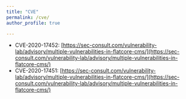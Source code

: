 ```yaml
---
title: "CVE"
permalink: /cve/
author_profile: true

---
```


- CVE-2020-17452: [https://sec-consult.com/vulnerability-lab/advisory/multiple-vulnerabilities-in-flatcore-cms/](https://sec-consult.com/vulnerability-lab/advisory/multiple-vulnerabilities-in-flatcore-cms/)
- CVE-2020-17451: [https://sec-consult.com/vulnerability-lab/advisory/multiple-vulnerabilities-in-flatcore-cms/](https://sec-consult.com/vulnerability-lab/advisory/multiple-vulnerabilities-in-flatcore-cms/)
